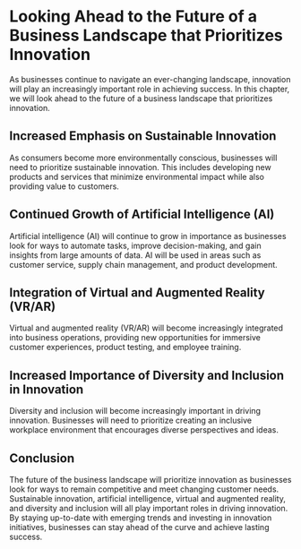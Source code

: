 Looking Ahead to the Future of a Business Landscape that Prioritizes Innovation
=============================================================================================================

As businesses continue to navigate an ever-changing landscape, innovation will play an increasingly important role in achieving success. In this chapter, we will look ahead to the future of a business landscape that prioritizes innovation.

Increased Emphasis on Sustainable Innovation
--------------------------------------------

As consumers become more environmentally conscious, businesses will need to prioritize sustainable innovation. This includes developing new products and services that minimize environmental impact while also providing value to customers.

Continued Growth of Artificial Intelligence (AI)
------------------------------------------------

Artificial intelligence (AI) will continue to grow in importance as businesses look for ways to automate tasks, improve decision-making, and gain insights from large amounts of data. AI will be used in areas such as customer service, supply chain management, and product development.

Integration of Virtual and Augmented Reality (VR/AR)
----------------------------------------------------

Virtual and augmented reality (VR/AR) will become increasingly integrated into business operations, providing new opportunities for immersive customer experiences, product testing, and employee training.

Increased Importance of Diversity and Inclusion in Innovation
-------------------------------------------------------------

Diversity and inclusion will become increasingly important in driving innovation. Businesses will need to prioritize creating an inclusive workplace environment that encourages diverse perspectives and ideas.

Conclusion
----------

The future of the business landscape will prioritize innovation as businesses look for ways to remain competitive and meet changing customer needs. Sustainable innovation, artificial intelligence, virtual and augmented reality, and diversity and inclusion will all play important roles in driving innovation. By staying up-to-date with emerging trends and investing in innovation initiatives, businesses can stay ahead of the curve and achieve lasting success.
